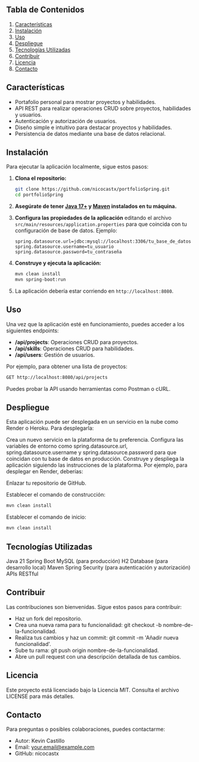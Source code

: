 ## Tabla de Contenidos
1. [Características](#características)
2. [Instalación](#instalación)
3. [Uso](#uso)
4. [Despliegue](#despliegue)
5. [Tecnologías Utilizadas](#tecnologías-utilizadas)
6. [Contribuir](#contribuir)
7. [Licencia](#licencia)
8. [Contacto](#contacto)

## Características
- Portafolio personal para mostrar proyectos y habilidades.
- API REST para realizar operaciones CRUD sobre proyectos, habilidades y usuarios.
- Autenticación y autorización de usuarios.
- Diseño simple e intuitivo para destacar proyectos y habilidades.
- Persistencia de datos mediante una base de datos relacional.

## Instalación

Para ejecutar la aplicación localmente, sigue estos pasos:

1. **Clona el repositorio:**

    ```bash
    git clone https://github.com/nicocastx/portfolioSpring.git
    cd portfolioSpring
    ```

2. **Asegúrate de tener [Java 17+](https://www.oracle.com/java/technologies/javase-jdk17-downloads.html) y [Maven](https://maven.apache.org/download.cgi) instalados en tu máquina.**

3. **Configura las propiedades de la aplicación** editando el archivo `src/main/resources/application.properties` para que coincida con tu configuración de base de datos. Ejemplo:

    ```properties
    spring.datasource.url=jdbc:mysql://localhost:3306/tu_base_de_datos
    spring.datasource.username=tu_usuario
    spring.datasource.password=tu_contraseña
    ```

4. **Construye y ejecuta la aplicación:**

    ```bash
    mvn clean install
    mvn spring-boot:run
    ```

5. La aplicación debería estar corriendo en `http://localhost:8080`.

## Uso

Una vez que la aplicación esté en funcionamiento, puedes acceder a los siguientes endpoints:

- **/api/projects**: Operaciones CRUD para proyectos.
- **/api/skills**: Operaciones CRUD para habilidades.
- **/api/users**: Gestión de usuarios.

Por ejemplo, para obtener una lista de proyectos:

```bash
GET http://localhost:8080/api/projects
```
Puedes probar la API usando herramientas como Postman o cURL.

## Despliegue
Esta aplicación puede ser desplegada en un servicio en la nube como Render o Heroku. Para desplegarla:

Crea un nuevo servicio en la plataforma de tu preferencia.
Configura las variables de entorno como spring.datasource.url, spring.datasource.username y spring.datasource.password para que coincidan con tu base de datos en producción.
Construye y despliega la aplicación siguiendo las instrucciones de la plataforma.
Por ejemplo, para desplegar en Render, deberías:

Enlazar tu repositorio de GitHub.

Establecer el comando de construcción:
```bash
mvn clean install
```
Establecer el comando de inicio:
```bash
mvn clean install
```

## Tecnologías Utilizadas
Java 21
Spring Boot
MySQL (para producción)
H2 Database (para desarrollo local)
Maven
Spring Security (para autenticación y autorización)
APIs RESTful
## Contribuir
Las contribuciones son bienvenidas. Sigue estos pasos para contribuir:

- Haz un fork del repositorio.
- Crea una nueva rama para tu funcionalidad: git checkout -b nombre-de-la-funcionalidad.
- Realiza tus cambios y haz un commit: git commit -m 'Añadir nueva funcionalidad'.
- Sube tu rama: git push origin nombre-de-la-funcionalidad.
- Abre un pull request con una descripción detallada de tus cambios.
## Licencia
Este proyecto está licenciado bajo la Licencia MIT. Consulta el archivo LICENSE para más detalles.

## Contacto
Para preguntas o posibles colaboraciones, puedes contactarme:

- Autor: Kevin Castillo
- Email: your.email@example.com
- GitHub: nicocastx